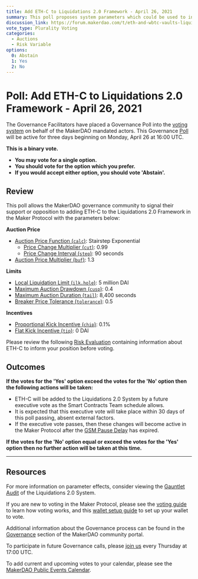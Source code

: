 ```yaml
---
title: Add ETH-C to Liquidations 2.0 Framework - April 26, 2021
summary: This poll proposes system parameters which could be used to initialize ETH-C with the Liquidations 2.0 Framework.
discussion_link: https://forum.makerdao.com/t/eth-and-wbtc-vaults-liquidations-2-0-parameters/7628
vote_type: Plurality Voting
categories:
  - Auctions
  - Risk Variable
options:
  0: Abstain
  1: Yes
  2: No
---
```


# Poll: Add ETH-C to Liquidations 2.0 Framework - April 26, 2021

The Governance Facilitators have placed a Governance Poll into the [voting system](https://vote.makerdao.com/polling) on behalf of the MakerDAO mandated actors. This Governance [Poll](https://community-development.makerdao.com/en/learn/governance/on-chain-gov) will be active for three days beginning on Monday, April 26 at 16:00 UTC.

**This is a binary vote.**

- **You may vote for a single option.**
- **You should vote for the option which you prefer.**
- **If you would accept either option, you should vote 'Abstain'.**

## Review

This poll allows the MakerDAO governance community to signal their support or opposition to adding ETH-C to the Liquidations 2.0 Framework in the Maker Protocol with the parameters below:

**Auction Price**

- [Auction Price Function (`calc`)](https://community-development.makerdao.com/en/learn/governance/param-auction-price-function): Stairstep Exponential
  - [Price Change Multiplier (`cut`)](https://community-development.makerdao.com/en/learn/governance/param-auction-price-function): 0.99
  - [Price Change Interval (`step`)](https://community-development.makerdao.com/en/learn/governance/param-auction-price-function): 90 seconds
- [Auction Price Multiplier (`buf`)](https://community-development.makerdao.com/en/learn/governance/param-auction-price-multiplier): 1.3

**Limits**

- [Local Liquidation Limit (`ilk.hole`)](https://community-development.makerdao.com/en/learn/governance/param-local-liquidation-limit): 5 million DAI
- [Maximum Auction Drawdown (`cusp`)](https://community-development.makerdao.com/en/learn/governance/param-max-auction-drawdown): 0.4
- [Maximum Auction Duration (`tail`)](https://community-development.makerdao.com/en/learn/governance/param-max-auction-duration): 8,400 seconds
- [Breaker Price Tolerance (`tolerance`)](https://community-development.makerdao.com/en/learn/governance/param-breaker-price-tolerance): 0.5

**Incentives**

- [Proportional Kick Incentive (`chip`)](https://community-development.makerdao.com/en/learn/governance/param-proportional-kick-incentive): 0.1%
- [Flat Kick Incentive (`tip`)](https://community-development.makerdao.com/en/learn/governance/param-flat-kick-incentive): 0 DAI

Please review the following [Risk Evaluation](https://forum.makerdao.com/t/eth-and-wbtc-vaults-liquidations-2-0-parameters/7628) containing information about ETH-C to inform your position before voting.

## Outcomes

**If the votes for the 'Yes' option exceed the votes for the 'No' option then the following actions will be taken:**

- ETH-C will be added to the Liquidations 2.0 System by a future executive vote as the Smart Contracts Team schedule allows.
- It is expected that this executive vote will take place within 30 days of this poll passing, absent external factors.
- If the executive vote passes, then these changes will become active in the Maker Protocol after the [GSM Pause Delay](https://community-development.makerdao.com/en/learn/governance/param-gsm-pause-delay) has expired.

**If the votes for the 'No' option equal or exceed the votes for the 'Yes' option then no further action will be taken at this time.**

---

## Resources

For more information on parameter effects, consider viewing the [Gauntlet Audit](https://maker-report.gauntlet.network/) of the Liquidations 2.0 System.

If you are new to voting in the Maker Protocol, please see the [voting guide](https://community-development.makerdao.com/en/learn/governance/how-voting-works/) to learn how voting works, and this [wallet setup guide](https://community-development.makerdao.com/en/learn/governance/voting-setup/) to set up your wallet to vote.

Additional information about the Governance process can be found in the [Governance](https://community-development.makerdao.com/en/learn/governance) section of the MakerDAO community portal.

To participate in future Governance calls, please [join us](https://github.com/makerdao/community/tree/master/governance/governance-and-risk-meetings) every Thursday at 17:00 UTC.

To add current and upcoming votes to your calendar, please see the [MakerDAO Public Events Calendar](https://calendar.google.com/calendar/embed?src=makerdao.com_3efhm2ghipksegl009ktniomdk%40group.calendar.google.com&ctz=UTC&mode=week&showCalendars=0&showPrint=0).
